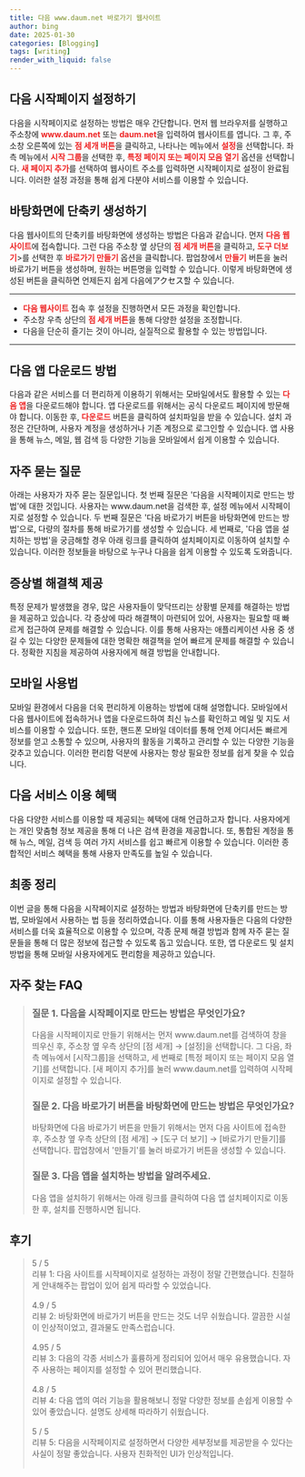 ```yaml
---
title: 다음 www.daum.net 바로가기 웹사이트
author: bing
date: 2025-01-30
categories: [Blogging]
tags: [writing]
render_with_liquid: false
---
```



<h2 id='다음_시작페이지_설정하기'>다음 시작페이지 설정하기</h2>

<p>다음을 시작페이지로 설정하는 방법은 매우 간단합니다. 먼저 웹 브라우저를 실행하고 주소창에 <b><span style="color: #ee2323;">www.daum.net</span></b> 또는 <b><span style="color: #ee2323;">daum.net</span></b>을 입력하여 웹사이트를 엽니다. 그 후, 주소창 오른쪽에 있는 <b><span style="color: #ee2323;">점 세개 버튼</span></b>을 클릭하고, 나타나는 메뉴에서 <b><span style="color: #ee2323;">설정</span></b>을 선택합니다. 좌측 메뉴에서 <b><span style="color: #ee2323;">시작 그룹</span></b>을 선택한 후, <b><span style="color: #ee2323;">특정 페이지 또는 페이지 모음 열기</span></b> 옵션을 선택합니다. <b><span style="color: #ee2323;">새 페이지 추가</span></b>를 선택하여 웹사이트 주소를 입력하면 시작페이지로 설정이 완료됩니다. 이러한 설정 과정을 통해 쉽게 다분야 서비스를 이용할 수 있습니다.</p>

<h2 id='바탕화면_에_단축키_생성하기'>바탕화면에 단축키 생성하기</h2>

<p>다음 웹사이트의 단축키를 바탕화면에 생성하는 방법은 다음과 같습니다. 먼저 <b><span style="color: #ee2323;">다음 웹사이트</span></b>에 접속합니다. 그런 다음 주소창 옆 상단의 <b><span style="color: #ee2323;">점 세개 버튼</span></b>을 클릭하고, <b><span style="color: #ee2323;">도구 더보기</span></b>>를 선택한 후 <b><span style="color: #ee2323;">바로가기 만들기</span></b> 옵션을 클릭합니다. 팝업창에서 <b><span style="color: #ee2323;">만들기</span></b> 버튼을 눌러 바로가기 버튼을 생성하며, 원하는 버튼명을 입력할 수 있습니다. 이렇게 바탕화면에 생성된 버튼을 클릭하면 언제든지 쉽게 다음에アクセス할 수 있습니다.</p>

<hr />

<ul>
    <li><b><span style="color: #ee2323;">다음 웹사이트</span></b> 접속 후 설정을 진행하면서 모든 과정을 확인합니다.</li>
    <li>주소창 우측 상단의 <b><span style="color: #ee2323;">점 세개 버튼</span></b>을 통해 다양한 설정을 조정합니다.</li>
    <li>다음을 단순히 즐기는 것이 아니라, 실질적으로 활용할 수 있는 방법입니다.</li>
</ul>

<hr />

<h2 id='앱_다운로드_방법'>다음 앱 다운로드 방법</h2>

<p>다음과 같은 서비스를 더 편리하게 이용하기 위해서는 모바일에서도 활용할 수 있는 <b><span style="color: #ee2323;">다음 앱</span></b>을 다운로드해야 합니다. 앱 다운로드를 위해서는 공식 다운로드 페이지에 방문해야 합니다. 이동한 후, <b><span style="color: #ee2323;">다운로드</span></b> 버튼을 클릭하여 설치파일을 받을 수 있습니다. 설치 과정은 간단하며, 사용자 계정을 생성하거나 기존 계정으로 로그인할 수 있습니다. 앱 사용을 통해 뉴스, 메일, 웹 검색 등 다양한 기능을 모바일에서 쉽게 이용할 수 있습니다.</p>

<h2 id='자주_묻는_질문'>자주 묻는 질문</h2>

<p>아래는 사용자가 자주 묻는 질문입니다. 첫 번째 질문은 '다음을 시작페이지로 만드는 방법'에 대한 것입니다. 사용자는 www.daum.net을 검색한 후, 설정 메뉴에서 시작페이지로 설정할 수 있습니다. 두 번째 질문은 '다음 바로가기 버튼을 바탕화면에 만드는 방법'으로, 다량의 절차를 통해 바로가기를 생성할 수 있습니다. 세 번째로, '다음 앱을 설치하는 방법'을 궁금해할 경우 아래 링크를 클릭하여 설치페이지로 이동하여 설치할 수 있습니다. 이러한 정보들을 바탕으로 누구나 다음을 쉽게 이용할 수 있도록 도와줍니다.</p>

<h2 id='증상별_해결책_제공'>증상별 해결책 제공</h2>

<p>특정 문제가 발생했을 경우, 많은 사용자들이 맞닥뜨리는 상황별 문제를 해결하는 방법을 제공하고 있습니다. 각 증상에 따라 해결책이 마련되어 있어, 사용자는 필요할 때 빠르게 접근하여 문제를 해결할 수 있습니다. 이를 통해 사용자는 애플리케이션 사용 중 생길 수 있는 다양한 문제들에 대한 명확한 해결책을 얻어 빠르게 문제를 해결할 수 있습니다. 정확한 지침을 제공하여 사용자에게 해결 방법을 안내합니다.</p>

<h2 id='모바일_사용법'>모바일 사용법</h2>

<p>모바일 환경에서 다음을 더욱 편리하게 이용하는 방법에 대해 설명합니다. 모바일에서 다음 웹사이트에 접속하거나 앱을 다운로드하여 최신 뉴스를 확인하고 메일 및 지도 서비스를 이용할 수 있습니다. 또한, 핸드폰 모바일 데이터를 통해 언제 어디서든 빠르게 정보를 얻고 소통할 수 있으며, 사용자의 활동을 기록하고 관리할 수 있는 다양한 기능을 갖추고 있습니다. 이러한 편리함 덕분에 사용자는 항상 필요한 정보를 쉽게 찾을 수 있습니다.</p>

<h2 id='다음_서비스_이용_혜택'>다음 서비스 이용 혜택</h2>

<p>다음 다양한 서비스를 이용할 때 제공되는 혜택에 대해 언급하고자 합니다. 사용자에게는 개인 맞춤형 정보 제공을 통해 더 나은 검색 환경을 제공합니다. 또, 통합된 계정을 통해 뉴스, 메일, 검색 등 여러 가지 서비스를 쉽고 빠르게 이용할 수 있습니다. 이러한 종합적인 서비스 혜택을 통해 사용자 만족도를 높일 수 있습니다.</p>

<h2 id='최종_정리'>최종 정리</h2>

<p>이번 글을 통해 다음을 시작페이지로 설정하는 방법과 바탕화면에 단축키를 만드는 방법, 모바일에서 사용하는 법 등을 정리하였습니다. 이를 통해 사용자들은 다음의 다양한 서비스를 더욱 효율적으로 이용할 수 있으며, 각종 문제 해결 방법과 함께 자주 묻는 질문들을 통해 더 많은 정보에 접근할 수 있도록 돕고 있습니다. 또한, 앱 다운로드 및 설치 방법을 통해 모바일 사용자에게도 편리함을 제공하고 있습니다.</p>


<h2 id='자주_찾는_FAQ'>자주 찾는 FAQ</h2>
<div itemscope="" itemtype="https://schema.org/FAQPage"> 
<blockquote> 
<div itemscope="" itemprop="mainEntity" itemtype="https://schema.org/Question"> 
<h3 itemprop="name">질문 1. 다음을 시작페이지로 만드는 방법은 무엇인가요?</h3> 
<div itemscope="" itemprop="acceptedAnswer" itemtype="https://schema.org/Answer"> 
<span itemprop="text"> 
<p>다음을 시작페이지로 만들기 위해서는 먼저 www.daum.net를 검색하여 창을 띄우신 후, 주소창 옆 우측 상단의 [점 세개] → [설정]을 선택합니다. 그 다음, 좌측 메뉴에서 [시작그룹]을 선택하고, 세 번째로 [특정 페이지 또는 페이지 모음 열기]를 선택합니다. [새 페이지 추가]를 눌러 www.daum.net를 입력하여 시작페이지로 설정할 수 있습니다.</p> 
</span> 
</div> 
</div> 
<div itemscope="" itemprop="mainEntity" itemtype="https://schema.org/Question"> 
<h3 itemprop="name">질문 2. 다음 바로가기 버튼을 바탕화면에 만드는 방법은 무엇인가요?</h3> 
<div itemscope="" itemprop="acceptedAnswer" itemtype="https://schema.org/Answer"> 
<span itemprop="text"> 
<p>바탕화면에 다음 바로가기 버튼을 만들기 위해서는 먼저 다음 사이트에 접속한 후, 주소창 옆 우측 상단의 [점 세개] → [도구 더 보기] → [바로가기 만들기]를 선택합니다. 팝업창에서 '만들기'를 눌러 바로가기 버튼을 생성할 수 있습니다.</p> 
</span> 
</div> 
</div> 
<div itemscope="" itemprop="mainEntity" itemtype="https://schema.org/Question"> 
<h3 itemprop="name">질문 3. 다음 앱을 설치하는 방법을 알려주세요.</h3> 
<div itemscope="" itemprop="acceptedAnswer" itemtype="https://schema.org/Answer"> 
<span itemprop="text"> 
<p>다음 앱을 설치하기 위해서는 아래 링크를 클릭하여 다음 앱 설치페이지로 이동한 후, 설치를 진행하시면 됩니다.</p> 
</span> 
</div> 
</div> 
</blockquote> 
</div>
<h2 id='후기'>후기</h2>
<div itemscope itemtype="https://schema.org/Product">
  <blockquote>
  <div itemprop="review" itemscope itemtype="https://schema.org/Review">
      <div itemprop="reviewRating" itemscope itemtype="https://schema.org/Rating"> <span itemprop="ratingValue">5</span> / <span itemprop="bestRating">5</span> </div>
      <span itemprop="reviewBody">리뷰 1: 다음 사이트를 시작페이지로 설정하는 과정이 정말 간편했습니다. 친절하게 안내해주는 팝업이 있어 쉽게 따라할 수 있었습니다.</span>
  </div>
  <br>
  <div itemprop="review" itemscope itemtype="https://schema.org/Review">
      <div itemprop="reviewRating" itemscope itemtype="https://schema.org/Rating"> <span itemprop="ratingValue">4.9</span> / <span itemprop="bestRating">5</span> </div>
      <span itemprop="reviewBody">리뷰 2: 바탕화면에 바로가기 버튼을 만드는 것도 너무 쉬웠습니다. 깔끔한 시설이 인상적이었고, 결과물도 만족스럽습니다.</span>
  </div>
  <br>
  <div itemprop="review" itemscope itemtype="https://schema.org/Review">
      <div itemprop="reviewRating" itemscope itemtype="https://schema.org/Rating"> <span itemprop="ratingValue">4.95</span> / <span itemprop="bestRating">5</span> </div>
      <span itemprop="reviewBody">리뷰 3: 다음의 각종 서비스가 훌륭하게 정리되어 있어서 매우 유용했습니다. 자주 사용하는 페이지를 설정할 수 있어 편리했습니다.</span>
  </div>
  <br>
  <div itemprop="review" itemscope itemtype="https://schema.org/Review">
      <div itemprop="reviewRating" itemscope itemtype="https://schema.org/Rating"> <span itemprop="ratingValue">4.8</span> / <span itemprop="bestRating">5</span> </div>
      <span itemprop="reviewBody">리뷰 4: 다음 앱의 여러 기능을 활용해보니 정말 다양한 정보를 손쉽게 이용할 수 있어 좋았습니다. 설명도 상세해 따라하기 쉬웠습니다.</span>
  </div>
  <br>
  <div itemprop="review" itemscope itemtype="https://schema.org/Review">
      <div itemprop="reviewRating" itemscope itemtype="https://schema.org/Rating"> <span itemprop="ratingValue">5</span> / <span itemprop="bestRating">5</span> </div>
      <span itemprop="reviewBody">리뷰 5: 다음을 시작페이지로 설정하면서 다양한 세부정보를 제공받을 수 있다는 사실이 정말 좋았습니다. 사용자 친화적인 UI가 인상적입니다.</span>
  </div>
  <br>
  </blockquote>
</div>
